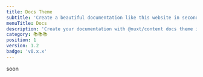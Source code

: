 ```yaml
---
title: Docs Theme
subtitle: 'Create a beautiful documentation like this website in seconds 🐈'
menuTitle: Docs
description: 'Create your documentation with @nuxt/content docs theme in seconds!'
category: 📚📚📚
position: 1
version: 1.2
badge: 'v0.x.x'
---
```


soon
